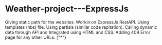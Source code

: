 # Weather-project---ExpressJs

Giving static path for the websites.
Workin on ExpressJs RestAPI.
Using templates (hbs) file.
Using partials (similar code repitation).
Calling dynamic data through API and Integrated using HTML and CSS.
Adding 404 Error page for any other URLs. {"*"}
